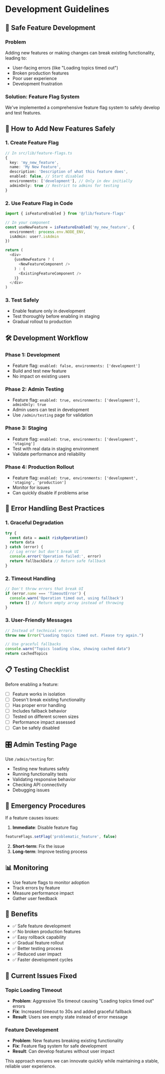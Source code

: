 # Development Guidelines

## 🎯 Safe Feature Development

### Problem
Adding new features or making changes can break existing functionality, leading to:
- User-facing errors (like "Loading topics timed out")
- Broken production features
- Poor user experience
- Development frustration

### Solution: Feature Flag System

We've implemented a comprehensive feature flag system to safely develop and test features.

## 🚀 How to Add New Features Safely

### 1. Create Feature Flag
```typescript
// In src/lib/feature-flags.ts
{
  key: 'my_new_feature',
  name: 'My New Feature',
  description: 'Description of what this feature does',
  enabled: false, // Start disabled
  environments: ['development'], // Only in dev initially
  adminOnly: true // Restrict to admins for testing
}
```

### 2. Use Feature Flag in Code
```typescript
import { isFeatureEnabled } from '@/lib/feature-flags'

// In your component
const useNewFeature = isFeatureEnabled('my_new_feature', {
  environment: process.env.NODE_ENV,
  isAdmin: user?.isAdmin
})

return (
  <div>
    {useNewFeature ? (
      <NewFeatureComponent />
    ) : (
      <ExistingFeatureComponent />
    )}
  </div>
)
```

### 3. Test Safely
- Enable feature only in development
- Test thoroughly before enabling in staging
- Gradual rollout to production

## 🛠️ Development Workflow

### Phase 1: Development
- Feature flag: `enabled: false, environments: ['development']`
- Build and test new feature
- No impact on existing users

### Phase 2: Admin Testing
- Feature flag: `enabled: true, environments: ['development'], adminOnly: true`
- Admin users can test in development
- Use `/admin/testing` page for validation

### Phase 3: Staging
- Feature flag: `enabled: true, environments: ['development', 'staging']`
- Test with real data in staging environment
- Validate performance and reliability

### Phase 4: Production Rollout
- Feature flag: `enabled: true, environments: ['development', 'staging', 'production']`
- Monitor for issues
- Can quickly disable if problems arise

## 🔧 Error Handling Best Practices

### 1. Graceful Degradation
```typescript
try {
  const data = await riskyOperation()
  return data
} catch (error) {
  // Log error but don't break UI
  console.error('Operation failed:', error)
  return fallbackData // Return safe fallback
}
```

### 2. Timeout Handling
```typescript
// Don't throw errors that break UI
if (error.name === 'TimeoutError') {
  console.warn('Operation timed out, using fallback')
  return [] // Return empty array instead of throwing
}
```

### 3. User-Friendly Messages
```typescript
// Instead of technical errors
throw new Error("Loading topics timed out. Please try again.")

// Use graceful fallbacks
console.warn("Topics loading slow, showing cached data")
return cachedTopics
```

## 📋 Testing Checklist

Before enabling a feature:

- [ ] Feature works in isolation
- [ ] Doesn't break existing functionality
- [ ] Has proper error handling
- [ ] Includes fallback behavior
- [ ] Tested on different screen sizes
- [ ] Performance impact assessed
- [ ] Can be safely disabled

## 🎛️ Admin Testing Page

Use `/admin/testing` for:
- Testing new features safely
- Running functionality tests
- Validating responsive behavior
- Checking API connectivity
- Debugging issues

## 🚨 Emergency Procedures

If a feature causes issues:

1. **Immediate**: Disable feature flag
```typescript
featureFlags.setFlag('problematic_feature', false)
```

2. **Short-term**: Fix the issue
3. **Long-term**: Improve testing process

## 📊 Monitoring

- Use feature flags to monitor adoption
- Track errors by feature
- Measure performance impact
- Gather user feedback

## 🎯 Benefits

- ✅ Safe feature development
- ✅ No broken production features
- ✅ Easy rollback capability
- ✅ Gradual feature rollout
- ✅ Better testing process
- ✅ Reduced user impact
- ✅ Faster development cycles

## 🔄 Current Issues Fixed

### Topic Loading Timeout
- **Problem**: Aggressive 15s timeout causing "Loading topics timed out" errors
- **Fix**: Increased timeout to 30s and added graceful fallback
- **Result**: Users see empty state instead of error message

### Feature Development
- **Problem**: New features breaking existing functionality
- **Fix**: Feature flag system for safe development
- **Result**: Can develop features without user impact

This approach ensures we can innovate quickly while maintaining a stable, reliable user experience.